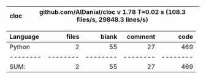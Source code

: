 cloc|github.com/AlDanial/cloc v 1.78  T=0.02 s (108.3 files/s, 29848.3 lines/s)
--- | ---

Language|files|blank|comment|code
:-------|-------:|-------:|-------:|-------:
Python|2|55|27|469
--------|--------|--------|--------|--------
SUM:|2|55|27|469
